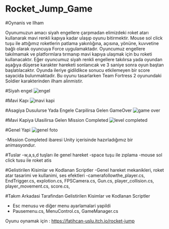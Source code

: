 # Rocket_Jump_Game

#Oynanis ve Ilham

Oyunumuzun amacı siyah engellere çarpmadan elimizdeki roket atarı kullanarak mavi renkli kapıya kadar ulaşıp oyunu bitirmektir. Mouse sol click tuşu ile attığımız roketlerin
patlama yakınlığına, açısına, yönüne, kuvvetine bağlı olarak oyuncuya Force uygulamaktadır. Oyuncumuz engellere takılmamak ve platformlara tırmanıp mavi kapıya ulaşmak için
bu roketi kullanacaktır. Eğer oyuncumuz siyah renkli engellere takılırsa yada oyundan aşağıya düşerse karakter hareketi sonlanıcak ve 3 saniye sonra oyun baştan başlatılacaktır. Oyunda ileriye gidildikce sonucu etkilemeyen bir score sayacida bulunmaktadir. Bu oyunu tasarlarken Team Fortress 2 oyunundaki Soldier karakterinden ilham alinmistir.

#Siyah engel
![engel](https://user-images.githubusercontent.com/72496488/204592467-efabf0c9-4420-4b80-9a31-9a70bc1df179.PNG)

#Mavi Kapı
![mavi kapi](https://user-images.githubusercontent.com/72496488/204592602-87889000-441f-453c-be09-abb208b2ce8d.PNG)

#Asagiya Dusulurse Yada Engele Carpilirsa Gelen GameOver
![game over](https://user-images.githubusercontent.com/72496488/204592829-fc7e5a39-5764-4704-abd6-dbd8230c2014.PNG)

#Mavi Kapiya Ulasilirsa Gelen Mission Completed
![level completed](https://user-images.githubusercontent.com/72496488/204593070-bd23de9e-dbf7-4b90-84c3-e4ab134ef754.PNG)

#Genel Yapi
![genel foto](https://user-images.githubusercontent.com/72496488/204594079-a24291e1-5108-4f19-a56b-a3a62d96dbb1.PNG)

-Mission Completed ibaresi Unity içerisinde hazırladığımız bir animasyondur.


#Tuslar
-w,a,s,d tuşları ile genel hareket
-space tuşu ile zıplama
-mouse sol click tusu ile roket atis

#Gelistirilen Kisimlar ve Kodlanan Scriptler
-Genel hareket mekanikleri, roket atar tasarimi ve kullanimi, ses efektleri
-camerafollowthe_player.cs, EndTrigger.cs, explotion.cs, FPSCamera.cs, Gun.cs, player_collision.cs, player_movement.cs, score.cs,

#Takım Arkadasi Tarafindan Gelistirilen Kisimlar ve Kodlanan Scriptler
- Esc menusu ve diğer menu ayarlamalari yapildi
- Pausemenu.cs, MenuControl.cs,  GameManager.cs

Oyunu oynamak için :
https://fatihcan-uslu.itch.io/rocket-jump
